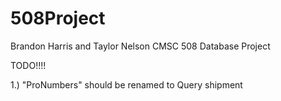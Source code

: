 # 508Project
Brandon Harris and Taylor Nelson CMSC 508 Database Project

TODO!!!!

1.)  "ProNumbers" should be renamed to Query shipment
